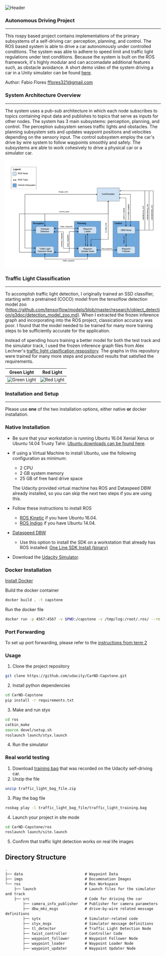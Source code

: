 ![Header](./imgs/header_image.png)

### Autonomous Driving Project
---
This rospy based project contains implementations of the primary subsystems of a self-driving car: perception, planning, and control. The ROS based system is able to drive a car autonomously under controlled conditions. The system was able to  adhere to speed limit and traffic light regulations under test conditions. Because the system is built on the ROS framework, it's highly modular and can accomadate additional features such, as obstacle avoidance. A short demo video of the system driving a car in a Unity simulator can be found [here]("./imgs/capstone_demo.mov").

Author: Fabio Flores fflores321@gmail.com

### System Architecture Overview
---
The system uses a pub-sub architecture in which each node subscribes to topics containing input data and publishes to topics that serve as inputs for other nodes. The system has 3 main subsystems: perception, planning, and control. The perception subsystem senses traffic lights and obstacles. The planning subsystem sets and updates waypoint positions and velocities depending on the sensory input. The control subsystem employ the car's drive by wire system to follow waypoints smoothly and safely. The subsystems are able to work cohesively to drive a physical car or a simulator car.

![System Architecture](./imgs/architecture_image.png)


### Traffic Light Classification 
---
To accomplish traffic light detection, I originally trained an SSD classifier, starting with a pretrained (COCO) model from the tensoflow detection model zoo (https://github.com/tensorflow/models/blob/master/research/object_detection/g3doc/detection_model_zoo.md). When I extracted the frozen inference graph and incorporating into the ROS project, classication accuracy was poor. I found that the model needed to be trained for many more training steps to be sufficiently accurate for the application. 

Instead of spending hours training a better model for both the test track and the simulator track, I used the frozen inference graph files from Alex Lechner's [traffic light clasification respository](https://github.com/alex-lechner/Traffic-Light-Classification). The graphs in this repository were trained for many more steps and produced results that satisfied the requirements. 


Green Light               |  Red Light
:-------------------------:|:-------------------------:
![Green Light](./imgs/green_light_image.png)  |  ![Red Light](./imgs/red_light_image.png )


### Installation and Setup
---
Please use **one** of the two installation options, either native **or** docker installation.

### Native Installation

* Be sure that your workstation is running Ubuntu 16.04 Xenial Xerus or Ubuntu 14.04 Trusty Tahir. [Ubuntu downloads can be found here](https://www.ubuntu.com/download/desktop).
* If using a Virtual Machine to install Ubuntu, use the following configuration as minimum:
  * 2 CPU
  * 2 GB system memory
  * 25 GB of free hard drive space

  The Udacity provided virtual machine has ROS and Dataspeed DBW already installed, so you can skip the next two steps if you are using this.

* Follow these instructions to install ROS
  * [ROS Kinetic](http://wiki.ros.org/kinetic/Installation/Ubuntu) if you have Ubuntu 16.04.
  * [ROS Indigo](http://wiki.ros.org/indigo/Installation/Ubuntu) if you have Ubuntu 14.04.
* [Dataspeed DBW](https://bitbucket.org/DataspeedInc/dbw_mkz_ros)
  * Use this option to install the SDK on a workstation that already has ROS installed: [One Line SDK Install (binary)](https://bitbucket.org/DataspeedInc/dbw_mkz_ros/src/81e63fcc335d7b64139d7482017d6a97b405e250/ROS_SETUP.md?fileviewer=file-view-default)
* Download the [Udacity Simulator](https://github.com/udacity/CarND-Capstone/releases).

### Docker Installation
[Install Docker](https://docs.docker.com/engine/installation/)

Build the docker container
```bash
docker build . -t capstone
```

Run the docker file
```bash
docker run -p 4567:4567 -v $PWD:/capstone -v /tmp/log:/root/.ros/ --rm -it capstone
```

### Port Forwarding
To set up port forwarding, please refer to the [instructions from term 2](https://classroom.udacity.com/nanodegrees/nd013/parts/40f38239-66b6-46ec-ae68-03afd8a601c8/modules/0949fca6-b379-42af-a919-ee50aa304e6a/lessons/f758c44c-5e40-4e01-93b5-1a82aa4e044f/concepts/16cf4a78-4fc7-49e1-8621-3450ca938b77)

### Usage

1. Clone the project repository
```bash
git clone https://github.com/udacity/CarND-Capstone.git
```

2. Install python dependencies
```bash
cd CarND-Capstone
pip install -r requirements.txt
```
3. Make and run styx
```bash
cd ros
catkin_make
source devel/setup.sh
roslaunch launch/styx.launch
```
4. Run the simulator

### Real world testing
1. Download [training bag](https://s3-us-west-1.amazonaws.com/udacity-selfdrivingcar/traffic_light_bag_file.zip) that was recorded on the Udacity self-driving car.
2. Unzip the file
```bash
unzip traffic_light_bag_file.zip
```
3. Play the bag file
```bash
rosbag play -l traffic_light_bag_file/traffic_light_training.bag
```
4. Launch your project in site mode
```bash
cd CarND-Capstone/ros
roslaunch launch/site.launch
```
5. Confirm that traffic light detection works on real life images

Directory Structure
---
    .
    ├── data                            # Waypoint Data
    ├── imgs                            # Documenation Images
    └── ros                             # Ros Workspace
        ├── launch                      # Launch files for the simulator and track
        ├── src                         # Code for driving the car
            ├── camera_info_publisher   # Publisher for camera parameters
            ├── dbw_mkz_msgs            # drive-by-wire related message definitions
            ├── sytx                    # Simulator-related code
            ├── styx_msgs               # Simulator message definitions
            ├── tl_detector             # Traffic Light Detection Node 
            ├── twist_controller        # Controller Code
            ├── waypoint_follower       # Waypoint Follower Node
            ├── waypoint_loader         # Waypoint Loader Node 
            ├── waypoint_updater        # Waypoint Updater Node





